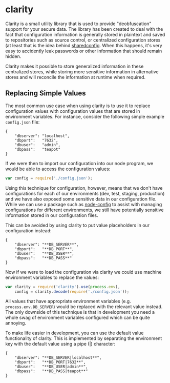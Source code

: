 # clarity

Clarity is a small utility library that is used to provide "deobfuscation" support for your secure data.  The library has been created to deal with the fact that configuration information is generally stored in plaintext and saved to repositories such as source control, or centralized configuration stores (at least that is the idea behind [sharedconfig](https://github.com/DamonOehlman/sharedconfig).  When this happens, it's very easy to accidently leak passwords or other information that should remain hidden.

Clarity makes it possible to store generalized information in these centralized stores, while storing more sensitive information in alternative stores and will reconcile the information at runtime when required.

## Replacing Simple Values

The most common use case when using clarity is to use it to replace configuration values with configuration values that are stored in environment variables.  For instance, consider the following simple example `config.json` file:

```
{
	"dbserver": "localhost",
	"dbport":   "7632",
	"dbuser":   "admin",
	"dbpass":   "teapot"
}
```

If we were then to import our configuration into our node program, we would be able to access the configuration values:

```js
var config = require('./config.json');
```

Using this technique for configuration, however, means that we don't have configurations for each of our environments (dev, test, staging, production) and we have also exposed some sensitive data in our configuration file.  While we can use a package such as [node-config](https://github.com/lorenwest/node-config) to assist with managing configurations for different environments, we still have potentially sensitive information stored in our configuration files.

This can be avoided by using clarity to put value placeholders in our configuration instead:

```
{
	"dbserver": "**DB_SERVER**",
	"dbport":   "**DB_PORT**",
	"dbuser":   "**DB_USER**",
	"dbpass":   "**DB_PASS**"
}
```

Now if we were to load the configuration via clarity we could use machine environment variables to replace the values:

```js
var clarity = require('clarity').use(process.env),
	config = clarity.decode(require('./config.json'));
```

All values that have appropriate environment variables (e.g. `process.env.DB_SERVER`) would be replaced with the relevant value instead.  The only downside of this technique is that in development you need a whole swag of environment variables configured which can be quite annoying.

To make life easier in development, you can use the default value functionality of clarity.  This is implemented by separating the environment key with the default value using a pipe (|) character:

```
{
	"dbserver": "**DB_SERVER|localhost**",
	"dbport":   "**DB_PORT|7632**",
	"dbuser":   "**DB_USER|admin**",
	"dbpass":   "**DB_PASS|teapot**"
}
```